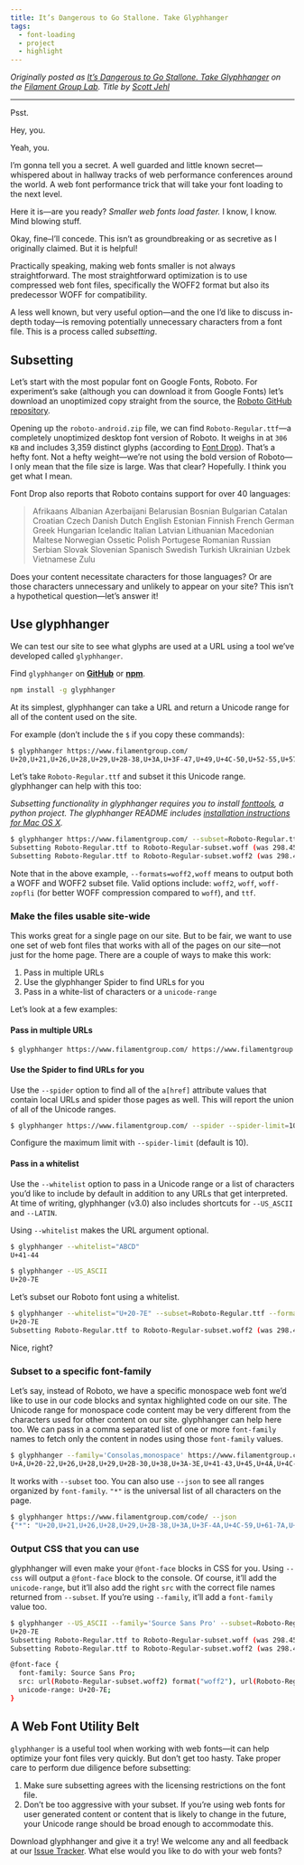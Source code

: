 ```yaml
---
title: It’s Dangerous to Go Stallone. Take Glyphhanger
tags:
  - font-loading
  - project
  - highlight
---
```


_Originally posted as [It’s Dangerous to Go Stallone. Take Glyphhanger](http://filamentgroup.com/lab/glyphhanger/) on the [Filament Group Lab](http://filamentgroup.com/lab/). Title by [Scott Jehl](https://www.filamentgroup.com/about/#scott-jehl)_

---

Psst.

Hey, you.

Yeah, you.

I’m gonna tell you a secret. A well guarded and little known secret—whispered about in hallway tracks of web performance conferences around the world. A web font performance trick that will take your font loading to the next level.

Here it is—are you ready? *Smaller web fonts load faster.* I know, I know. Mind blowing stuff.

Okay, fine–I’ll concede. This isn’t as groundbreaking or as secretive as I originally claimed. But it is helpful!

Practically speaking, making web fonts smaller is not always straightforward. The most straightforward optimization is to use compressed web font files, specifically the WOFF2 format but also its predecessor WOFF for compatibility.

A less well known, but very useful option—and the one I’d like to discuss in-depth today—is removing potentially unnecessary characters from a font file. This is a process called _subsetting_.

## Subsetting

Let’s start with the most popular font on Google Fonts, Roboto. For experiment’s sake (although you can download it from Google Fonts) let’s download an unoptimized copy straight from the source, the [Roboto GitHub repository](https://github.com/google/roboto/releases).

Opening up the `roboto-android.zip` file, we can find `Roboto-Regular.ttf`—a completely unoptimized desktop font version of Roboto. It weighs in at `306 KB` and includes 3,359 distinct glyphs (according to [Font Drop](https://fontdrop.info/)). That’s a hefty font. Not a hefty weight—we’re not using the bold version of Roboto—I only mean that the file size is large. Was that clear? Hopefully. I think you get what I mean.

Font Drop also reports that Roboto contains support for over 40 languages:

> Afrikaans  Albanian  Azerbaijani  Belarusian  Bosnian  Bulgarian  Catalan  Croatian  Czech  Danish  Dutch  English  Estonian  Finnish French  German  Greek  Hungarian  Icelandic  Italian  Latvian  Lithuanian  Macedonian  Maltese  Norwegian  Ossetic  Polish  Portugese Romanian  Russian  Serbian  Slovak  Slovenian  Spanisch  Swedish  Turkish  Ukrainian  Uzbek  Vietnamese  Zulu

Does your content necessitate characters for those languages? Or are those characters unnecessary and unlikely to appear on your site? This isn’t a hypothetical question—let’s answer it!

## Use glyphhanger

We can test our site to see what glyphs are used at a URL using a tool we’ve developed called `glyphhanger`.

Find `glyphhanger` on [**GitHub**](https://github.com/filamentgroup/glyphhanger) or [**npm**](https://www.npmjs.com/package/glyphhanger).

``` bash
npm install -g glyphhanger
```

At its simplest, glyphhanger can take a URL and return a Unicode range for all of the content used on the site.

For example (don’t include the `$` if you copy these commands):

``` bash
$ glyphhanger https://www.filamentgroup.com/
U+20,U+21,U+26,U+28,U+29,U+2B-38,U+3A,U+3F-47,U+49,U+4C-50,U+52-55,U+57-5A,U+61-70,U+72-77,U+79,U+7C,U+A9,U+DC,U+2014,U+2019,U+25A2
```

Let’s take `Roboto-Regular.ttf` and subset it this Unicode range. glyphhanger can help with this too:

_Subsetting functionality in glyphhanger requires you to install [fonttools](https://github.com/fonttools/fonttools), a python project. The glyphhanger README includes [installation instructions for Mac OS X](https://github.com/filamentgroup/glyphhanger#installing-pyftsubset)._

``` bash
$ glyphhanger https://www.filamentgroup.com/ --subset=Roboto-Regular.ttf --formats=woff2,woff
Subsetting Roboto-Regular.ttf to Roboto-Regular-subset.woff (was 298.45 KB, now 14.09 KB)
Subsetting Roboto-Regular.ttf to Roboto-Regular-subset.woff2 (was 298.45 KB, now 10.63 KB)
```

Note that in the above example, `--formats=woff2,woff` means to output both a WOFF and WOFF2 subset file. Valid options include: `woff2`, `woff`, `woff-zopfli` (for better WOFF compression compared to `woff`), and `ttf`.

### Make the files usable site-wide

This works great for a single page on our site. But to be fair, we want to use one set of web font files that works with all of the pages on our site—not just for the home page. There are a couple of ways to make this work:

1. Pass in multiple URLs
2. Use the glyphhanger Spider to find URLs for you
3. Pass in a white-list of characters or a `unicode-range`

Let’s look at a few examples:

#### Pass in multiple URLs

``` bash
$ glyphhanger https://www.filamentgroup.com/ https://www.filamentgroup.com/code/
```

#### Use the Spider to find URLs for you

Use the `--spider` option to find all of the `a[href]` attribute values that contain local URLs and spider those pages as well. This will report the union of all of the Unicode ranges.

``` bash
$ glyphhanger https://www.filamentgroup.com/ --spider --spider-limit=10
```

Configure the maximum limit with `--spider-limit` (default is 10).

#### Pass in a whitelist

Use the `--whitelist` option to pass in a Unicode range or a list of characters you’d like to include by default in addition to any URLs that get interpreted. At time of writing, glyphhanger (v3.0) also includes shortcuts for `--US_ASCII` and `--LATIN`.

Using `--whitelist` makes the URL argument optional.

``` bash
$ glyphhanger --whitelist="ABCD"
U+41-44
```

``` bash
$ glyphhanger --US_ASCII
U+20-7E
```

Let’s subset our Roboto font using a whitelist.

``` bash
$ glyphhanger --whitelist="U+20-7E" --subset=Roboto-Regular.ttf --formats=woff2
U+20-7E
Subsetting Roboto-Regular.ttf to Roboto-Regular-subset.woff2 (was 298.45 KB, now 10.78 KB)
```

Nice, right?

### Subset to a specific font-family

Let’s say, instead of Roboto, we have a specific monospace web font we’d like to use in our code blocks and syntax highlighted code on our site. The Unicode range for monospace code content may be very different from the characters used for other content on our site. glyphhanger can help here too. We can pass in a comma separated list of one or more `font-family` names to fetch only the content in nodes using those `font-family` values.

``` bash
$ glyphhanger --family='Consolas,monospace' https://www.filamentgroup.com/lab/preload-ctm.html
U+A,U+20-22,U+26,U+28,U+29,U+2B-30,U+38,U+3A-3E,U+41-43,U+45,U+4A,U+4C-4E,U+53,U+54,U+5B,U+5D,U+61-79,U+7B-7D
```

It works with `--subset` too. You can also use `--json` to see all ranges organized by `font-family`. `"*"` is the universal list of all characters on the page.

``` bash
$ glyphhanger https://www.filamentgroup.com/code/ --json
{"*": "U+20,U+21,U+26,U+28,U+29,U+2B-38,U+3A,U+3F-4A,U+4C-59,U+61-7A,U+A9,U+B0,U+2019,U+201C,U+201D","Source Sans Pro": "U+20,U+21,U+26,U+28,U+29,U+2B-38,U+3A,U+3F-4A,U+4C-59,U+61-7A,U+A9,U+B0,U+2019,U+201C,U+201D","Consolas": "U+20,U+28,U+29,U+3A,U+40,U+61,U+63-66,U+69,U+6B-70,U+72-75,U+78-7A"}
```

### Output CSS that you can use

glyphhanger will even make your `@font-face` blocks in CSS for you. Using `--css` will output a `@font-face` block to the console. Of course, it’ll add the `unicode-range`, but it’ll also add the right `src` with the correct file names returned from `--subset`. If you’re using `--family`, it’ll add a `font-family` value too.

``` bash
$ glyphhanger --US_ASCII --family='Source Sans Pro' --subset=Roboto-Regular.ttf --formats=woff2,woff --css
U+20-7E
Subsetting Roboto-Regular.ttf to Roboto-Regular-subset.woff (was 298.45 KB, now 14.37 KB)
Subsetting Roboto-Regular.ttf to Roboto-Regular-subset.woff2 (was 298.45 KB, now 10.78 KB)

@font-face {
  font-family: Source Sans Pro;
  src: url(Roboto-Regular-subset.woff2) format("woff2"), url(Roboto-Regular-subset.zopfli.woff) format("woff");
  unicode-range: U+20-7E;
}
```

## A Web Font Utility Belt

`glyphhanger` is a useful tool when working with web fonts—it can help optimize your font files very quickly. But don’t get too hasty. Take proper care to perform due diligence before subsetting:

1. Make sure subsetting agrees with the licensing restrictions on the font file.
2. Don’t be too aggressive with your subset. If you’re using web fonts for user generated content or content that is likely to change in the future, your Unicode range should be broad enough to accommodate this.

Download glyphhanger and give it a try! We welcome any and all feedback at our [Issue Tracker](https://github.com/filamentgroup/glyphhanger/issues). What else would you like to do with your web fonts?
